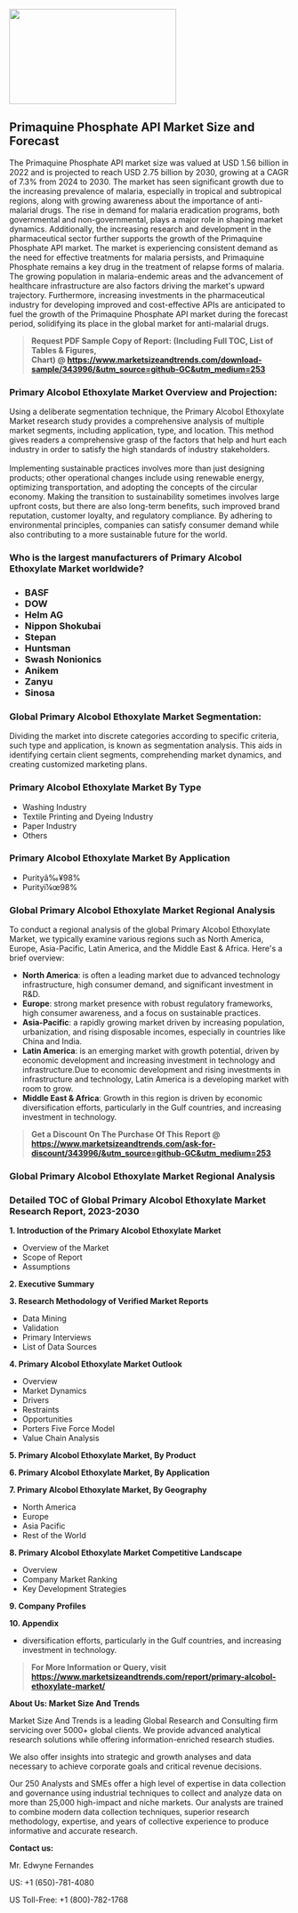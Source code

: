 <p><img class="alignnone size-medium wp-image-20088" src="https://ffe5etoiles.com/wp-content/uploads/2024/12/MST1-300x171.png" alt="" width="300" height="171" /></p><h2>Primaquine Phosphate API Market Size and Forecast</h2><p>The Primaquine Phosphate API market size was valued at USD 1.56 billion in 2022 and is projected to reach USD 2.75 billion by 2030, growing at a CAGR of 7.3% from 2024 to 2030. The market has seen significant growth due to the increasing prevalence of malaria, especially in tropical and subtropical regions, along with growing awareness about the importance of anti-malarial drugs. The rise in demand for malaria eradication programs, both governmental and non-governmental, plays a major role in shaping market dynamics. Additionally, the increasing research and development in the pharmaceutical sector further supports the growth of the Primaquine Phosphate API market. The market is experiencing consistent demand as the need for effective treatments for malaria persists, and Primaquine Phosphate remains a key drug in the treatment of relapse forms of malaria. The growing population in malaria-endemic areas and the advancement of healthcare infrastructure are also factors driving the market's upward trajectory. Furthermore, increasing investments in the pharmaceutical industry for developing improved and cost-effective APIs are anticipated to fuel the growth of the Primaquine Phosphate API market during the forecast period, solidifying its place in the global market for anti-malarial drugs.</p></p><blockquote id="" class=""><strong>Request PDF Sample Copy of Report: (Including Full TOC, List of Tables &amp; Figures, Chart)&nbsp;@&nbsp;<strong><a href="https://www.marketsizeandtrends.com/download-sample/343996/&utm_source=github-GC&utm_medium=253" target="_blank">https://www.marketsizeandtrends.com/download-sample/343996/&utm_source=github-GC&utm_medium=253</a></strong></strong></blockquote><h3 id="" class="">Primary Alcobol Ethoxylate Market&nbsp;Overview and Projection:</h3><p id="" class="">Using a deliberate segmentation technique, the Primary Alcobol Ethoxylate Market research study provides a comprehensive analysis of multiple market segments, including application, type, and location. This method gives readers a comprehensive grasp of the factors that help and hurt each industry in order to satisfy the high standards of industry stakeholders. <br /> <br />Implementing sustainable practices involves more than just designing products; other operational changes include using renewable energy, optimizing transportation, and adopting the concepts of the circular economy. Making the transition to sustainability sometimes involves large upfront costs, but there are also long-term benefits, such improved brand reputation, customer loyalty, and regulatory compliance. By adhering to environmental principles, companies can satisfy consumer demand while also contributing to a more sustainable future for the world.</p><h3 id="" class="">Who is the largest manufacturers of&nbsp;Primary Alcobol Ethoxylate Market worldwide?</h3><h3 class=""><p><ul><li>BASF </li><li> DOW </li><li> Helm AG </li><li> Nippon Shokubai </li><li> Stepan </li><li> Huntsman </li><li> Swash Nonionics </li><li> Anikem </li><li> Zanyu </li><li> Sinosa</li></ul></p></h3><h3 id="" class="">Global&nbsp;Primary Alcobol Ethoxylate Market Segmentation:</h3><p id="" class="">Dividing the market into discrete categories according to specific criteria, such type and application, is known as segmentation analysis. This aids in identifying certain client segments, comprehending market dynamics, and creating customized marketing plans.</p><h3 id="" class="">Primary Alcobol Ethoxylate Market&nbsp;By Type</h3><p><p><ul><li>Washing Industry</li><li> Textile Printing and Dyeing Industry</li><li> Paper Industry</li><li> Others</p></li></ul></p></p><h3 id="" class="">Primary Alcobol Ethoxylate Market&nbsp;By Application</h3><p class=""><p><ul><li>Purityâ‰¥98%</li><li> Purityï¼œ98%</li></ul></p></p><h3 id="" class="">Global Primary Alcobol Ethoxylate Market Regional Analysis</h3><p id="" class="">To conduct a regional analysis of the global Primary Alcobol Ethoxylate Market, we typically examine various regions such as North America, Europe, Asia-Pacific, Latin America, and the Middle East &amp; Africa. Here's a brief overview:</p><ul><li><strong>North America</strong>: is often a leading market due to advanced technology infrastructure, high consumer demand, and significant investment in R&amp;D.</li><li><strong>Europe</strong>: strong market presence with robust regulatory frameworks, high consumer awareness, and a focus on sustainable practices.</li><li><strong>Asia-Pacific</strong>: a rapidly growing market driven by increasing population, urbanization, and rising disposable incomes, especially in countries like China and India.</li><li><strong>Latin America</strong>: is an emerging market with growth potential, driven by economic development and increasing investment in technology and infrastructure.Due to economic development and rising investments in infrastructure and technology, Latin America is a developing market with room to grow.</li><li><strong>Middle East &amp; Africa</strong>: Growth in this region is driven by economic diversification efforts, particularly in the Gulf countries, and increasing investment in technology.</li></ul><blockquote id="" class=""><strong>Get a Discount On The Purchase Of This Report @ <strong><a href="https://www.marketsizeandtrends.com/ask-for-discount/343996/&utm_source=github-GC&utm_medium=253" target="_blank">https://www.marketsizeandtrends.com/ask-for-discount/343996/&utm_source=github-GC&utm_medium=253</a></strong></strong></blockquote><h3 id="" class="">Global Primary Alcobol Ethoxylate Market Regional Analysis</h3><h3 id="" class="">Detailed TOC of Global Primary Alcobol Ethoxylate Market Research Report, 2023-2030</h3><p id="" class=""><strong>1. Introduction of the Primary Alcobol Ethoxylate Market</strong></p><ul><li>Overview of the Market</li><li>Scope of Report</li><li>Assumptions</li></ul><p id="" class=""><strong>2. Executive Summary</strong></p><p id="" class=""><strong>3. Research Methodology of Verified Market Reports</strong></p><ul><li>Data Mining</li><li>Validation</li><li>Primary Interviews</li><li>List of Data Sources</li></ul><p id="" class=""><strong>4. Primary Alcobol Ethoxylate Market Outlook</strong></p><ul><li>Overview</li><li>Market Dynamics</li><li>Drivers</li><li>Restraints</li><li>Opportunities</li><li>Porters Five Force Model</li><li>Value Chain Analysis</li></ul><p id="" class=""><strong>5. Primary Alcobol Ethoxylate Market, By Product</strong></p><p id="" class=""><strong>6. Primary Alcobol Ethoxylate Market, By Application</strong></p><p id="" class=""><strong>7. Primary Alcobol Ethoxylate Market, By Geography</strong></p><ul><li>North America</li><li>Europe</li><li>Asia Pacific</li><li>Rest of the World</li></ul><p id="" class=""><strong>8. Primary Alcobol Ethoxylate Market Competitive Landscape</strong></p><ul><li>Overview</li><li>Company Market Ranking</li><li>Key Development Strategies</li></ul><p id="" class=""><strong>9. Company Profiles</strong></p><p id="" class=""><strong>10. Appendix</strong></p><ul><li>diversification efforts, particularly in the Gulf countries, and increasing investment in technology.</li></ul><blockquote id="" class=""><strong>For More Information or Query, visit <strong><strong><a href="https://www.marketsizeandtrends.com/report/primary-alcobol-ethoxylate-market/" target="_blank">https://www.marketsizeandtrends.com/report/primary-alcobol-ethoxylate-market/</a></strong></strong></strong></blockquote><p id="" class=""><strong>About Us: Market Size And Trends</strong></p><p id="" class="">Market Size And Trends is a leading Global Research and Consulting firm servicing over 5000+ global clients. We provide advanced analytical research solutions while offering information-enriched research studies.</p><p id="" class="">We also offer insights into strategic and growth analyses and data necessary to achieve corporate goals and critical revenue decisions.</p><p id="" class="">Our 250 Analysts and SMEs offer a high level of expertise in data collection and governance using industrial techniques to collect and analyze data on more than 25,000 high-impact and niche markets. Our analysts are trained to combine modern data collection techniques, superior research methodology, expertise, and years of collective experience to produce informative and accurate research.</p><p id="" class=""><strong>Contact us:</strong></p><p id="" class="">Mr. Edwyne Fernandes</p><p id="" class="">US: +1 (650)-781-4080</p><p id="" class="">US Toll-Free: +1 (800)-782-1768</p>
